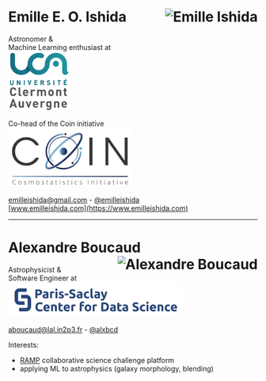 # Emille E. O. Ishida <img src="https://media.licdn.com/dms/image/C5603AQED7SDWeddbYg/profile-displayphoto-shrink_200_200/0?e=1532563200&v=beta&t=CwGGfv3kdmCgo8L8z0T-8os4FxWxsKvGTwkazR52ouw" class="circle-image" alt="Emille Ishida" style="float: right">

Astronomer &  
Machine Learning enthusiast at   
<img src="img/univ.png" height="120px">


Co-head of the Coin initiative  
<img src="img/coin_logo.png" height="120px" alt="COIN">

[emilleishida@gmail.com](mailto:emilleishida@gmail.com) - [@emilleishida](https://twitter.com/emilleishida)  
[www.emilleishida.com](https://www.emilleishida.com)


---

# Alexandre Boucaud <img src="https://media.licdn.com/dms/image/C4D03AQHCAnQIm-hYRQ/profile-displayphoto-shrink_800_800/0?e=1529247600&v=beta&t=WAF973aQ8lrJH1VgfT-W0nSF3aQd30axHnRHevIDbzU" class="circle-image" alt="Alexandre Boucaud" style="float: right">


Astrophysicist &  
Software Engineer at  
<img src="img/cds_logo.png" height="70px" alt="Paris-Saclay Center for Data Science">


[aboucaud@lal.in2p3.fr](mailto:aboucaud@lal.in2p3.fr)  - [@alxbcd][twitter]


Interests:
- [RAMP](https://ramp.studio) collaborative science challenge platform
- applying ML to astrophysics (galaxy morphology, blending)

[twitter]: https://twitter.com/alxbcd
